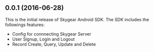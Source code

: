 ## 0.0.1 (2016-06-28)

This is the initial release of Skygear Android SDK. The SDK includes the
followings features:

- Config for connnecting Skygear Server
- User Signup, Login and Logout
- Record Create, Query, Update and Delete

